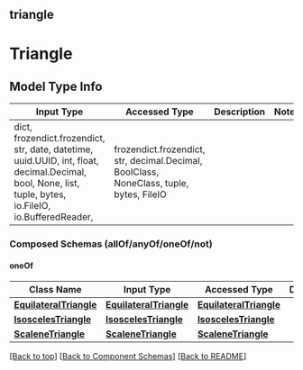 <a name="top"></a>
## triangle
# Triangle

## Model Type Info
Input Type | Accessed Type | Description | Notes
------------ | ------------- | ------------- | -------------
dict, frozendict.frozendict, str, date, datetime, uuid.UUID, int, float, decimal.Decimal, bool, None, list, tuple, bytes, io.FileIO, io.BufferedReader,  | frozendict.frozendict, str, decimal.Decimal, BoolClass, NoneClass, tuple, bytes, FileIO |  |

### Composed Schemas (allOf/anyOf/oneOf/not)
#### oneOf
Class Name | Input Type | Accessed Type | Description | Notes
------------- | ------------- | ------------- | ------------- | -------------
[**EquilateralTriangle**](EquilateralTriangle.md) | [**EquilateralTriangle**](EquilateralTriangle.md) | [**EquilateralTriangle**](EquilateralTriangle.md) |  |
[**IsoscelesTriangle**](IsoscelesTriangle.md) | [**IsoscelesTriangle**](IsoscelesTriangle.md) | [**IsoscelesTriangle**](IsoscelesTriangle.md) |  |
[**ScaleneTriangle**](ScaleneTriangle.md) | [**ScaleneTriangle**](ScaleneTriangle.md) | [**ScaleneTriangle**](ScaleneTriangle.md) |  |

[[Back to top]](#top) [[Back to Component Schemas]](../../../README.md#Component-Schemas) [[Back to README]](../../../README.md)